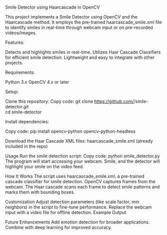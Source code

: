 Smile Detector using Haarcascade in OpenCV

This project implements a Smile Detector using OpenCV and the Haarcascade method. It employs the pre-trained haarcascade_smile.xml file to identify smiles in real-time through webcam input or on pre-recorded videos/images.

Features:

Detects and highlights smiles in real-time.
Utilizes Haar Cascade Classifiers for efficient smile detection.
Lightweight and easy to integrate with other projects.

Requirements:

Python 3.x
OpenCV 4.x or later

Setup:

Clone this repository:
Copy code:
git clone https://github.com/<your-username>/smile-detector.git  
cd smile-detector  

Install dependencies:

Copy code:
pip install opencv-python opencv-python-headless  

Download the Haar Cascade XML files:
haarcascade_smile.xml (already included in the repo)

Usage
Run the smile detection script:
Copy code:
python smile_detector.py  
The program will start accessing your webcam. Smile, and the detector will highlight your smile on the video feed.

How It Works
The script uses haarcascade_smile.xml, a pre-trained cascade classifier for smile detection.
OpenCV captures frames from the webcam.
The Haar cascade scans each frame to detect smile patterns and marks them with bounding boxes.

Customization
Adjust detection parameters (like scale factor, min neighbors) in the script to fine-tune performance.
Replace the webcam input with a video file for offline detection.
Example Output

Future Enhancements
Add emotion detection for broader applications.
Combine with deep learning for improved accuracy.
